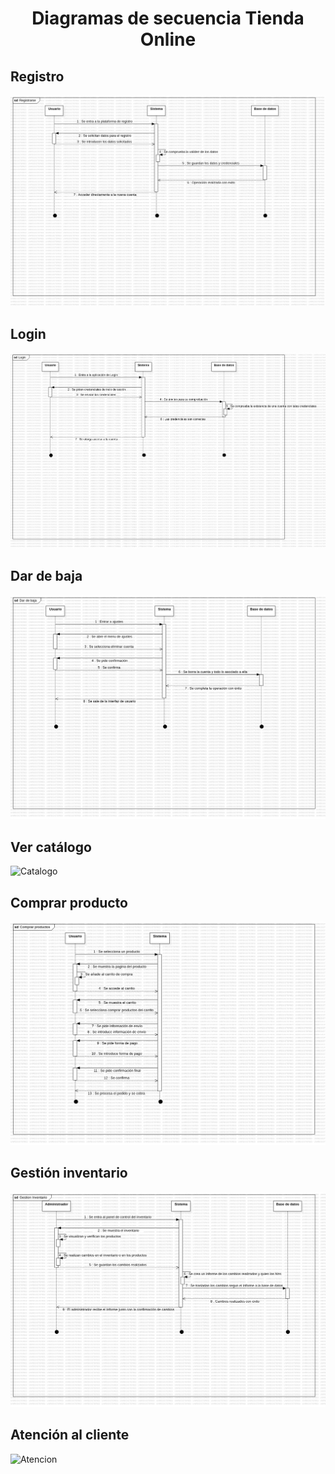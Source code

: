 <div align="justify">

# <div align="center">Diagramas de secuencia Tienda Online</div>

## Registro
![Registro](images/Registrarse.jpg)

## Login
![Login](images/Login.jpg)

## Dar de baja
![Baja](images/baja.jpg)

## Ver catálogo
![Catalogo](images/catálogo.jpg)

## Comprar producto
![comprar](images/productos.jpg)

## Gestión inventario
![Gestion](images/Inventario.jpg)

## Atención al cliente
![Atencion](images/Atención.jpg)

</div>